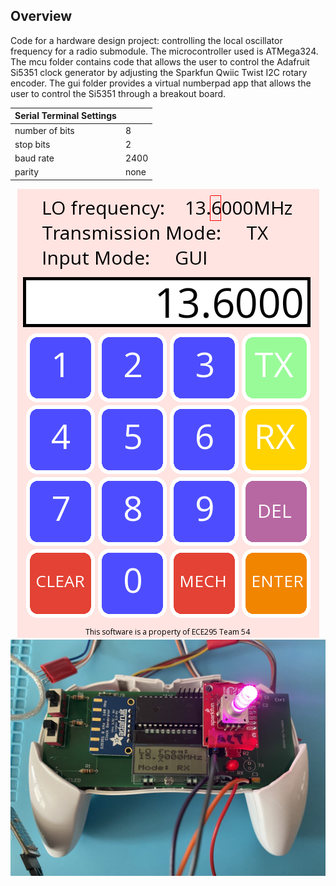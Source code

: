 ## Overview
Code for a hardware design project: controlling the local oscillator frequency for a radio submodule. The microcontroller used is ATMega324. The mcu folder contains code that allows the user to control the Adafruit Si5351 clock generator by adjusting the Sparkfun Qwiic Twist I2C rotary encoder. The gui folder provides a virtual numberpad app that allows the user to control the Si5351 through a breakout board.


| Serial Terminal Settings |      |
| ------------------------ | ---- |
| number of bits           | 8    |
| stop bits                | 2    |
| baud rate                | 2400 |
| parity                   | none |

<center><img src="./app-screenshot.png" alt="Diagram 1" ></img></center>
<center><img src="./radio_tuner.jpg" alt="Diagram 1" ></img></center>
